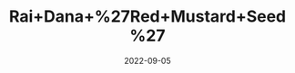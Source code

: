 ---
title: 'Rai+Dana+%27Red+Mustard+Seed%27'
date: '2022-09-05' 
metatag: '' 
inventory: '0' 
draft: false 
# meta description 
shortDescripton: ''
description: 'Seed'
longdescription: ''
featured: True
# product Price
price: '20.0'
# Product Short Description
shortDescription: ''
productID: '9563856B-0B2D-ED11-9968-005056B3A416'
type: 'products'
category: 'Seed' 
thumnailproduct: 'https://aminsaddiquidawakhana.eralive.net/images/products/9563856B-0B2D-ED11-9968-005056B3A4161.png' 
images:
  - image: 'images/products/9563856B-0B2D-ED11-9968-005056B3A4161.png'  
Variants:
---